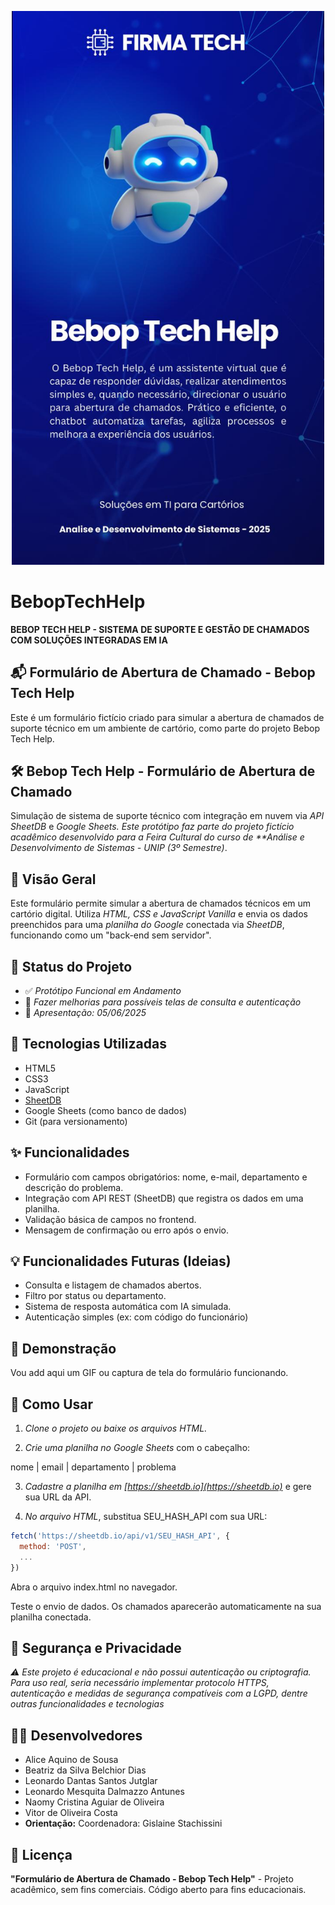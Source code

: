 <p align="center">
    <img src="./assets/images/banner.jpeg" alt="logo" width="500"/>
</p>

# BebopTechHelp

**BEBOP TECH HELP - SISTEMA DE SUPORTE E GESTÃO DE CHAMADOS COM SOLUÇÕES INTEGRADAS EM IA**

## 📬 Formulário de Abertura de Chamado - Bebop Tech Help

Este é um formulário fictício criado para simular a abertura de chamados de suporte técnico em um ambiente de cartório, como parte do projeto Bebop Tech Help.

## 🛠️ Bebop Tech Help - Formulário de Abertura de Chamado

Simulação de sistema de suporte técnico com integração em nuvem via *API SheetDB* e *Google Sheets. Este protótipo faz parte do projeto fictício acadêmico desenvolvido para a Feira Cultural do curso de **Análise e Desenvolvimento de Sistemas - UNIP (3º Semestre)*.

## 📌 Visão Geral

Este formulário permite simular a abertura de chamados técnicos em um cartório digital. Utiliza *HTML, CSS e JavaScript Vanilla* e envia os dados preenchidos para uma *planilha do Google* conectada via *SheetDB*, funcionando como um "back-end sem servidor".

## 🚦 Status do Projeto

- ✅ *Protótipo Funcional em Andamento*
- 🚧 *Fazer melhorias para possíveis telas de consulta e autenticação*
- 📅 *Apresentação: 05/06/2025*

## 🧰 Tecnologias Utilizadas

- HTML5
- CSS3
- JavaScript
- [SheetDB](https://sheetdb.io)
- Google Sheets (como banco de dados)
- Git (para versionamento)

## ✨ Funcionalidades

- Formulário com campos obrigatórios: nome, e-mail, departamento e descrição do problema.
- Integração com API REST (SheetDB) que registra os dados em uma planilha.
- Validação básica de campos no frontend.
- Mensagem de confirmação ou erro após o envio.

## 💡 Funcionalidades Futuras (Ideias)
- Consulta e listagem de chamados abertos.
- Filtro por status ou departamento.
- Sistema de resposta automática com IA simulada.
- Autenticação simples (ex: com código do funcionário)

## 📸 Demonstração

Vou add aqui um GIF ou captura de tela do formulário funcionando.

## 🚀 Como Usar

1. *Clone o projeto ou baixe os arquivos HTML.*

2. *Crie uma planilha no Google Sheets* com o cabeçalho:

nome | email | departamento | problema

3. *Cadastre a planilha em [https://sheetdb.io](https://sheetdb.io)* e gere sua URL da API.

4. *No arquivo HTML*, substitua SEU_HASH_API com sua URL:

```js
fetch('https://sheetdb.io/api/v1/SEU_HASH_API', {
  method: 'POST',
  ...
})
```
Abra o arquivo index.html no navegador.

Teste o envio de dados. Os chamados aparecerão automaticamente na sua planilha conectada.

## 🔐 Segurança e Privacidade
*⚠️ Este projeto é educacional e não possui autenticação ou criptografia. Para uso real, seria necessário implementar protocolo HTTPS, autenticação e medidas de segurança compatíveis com a LGPD, dentre outras funcionalidades e tecnologias*

## 👨‍💻 Desenvolvedores
- Alice Aquino de Sousa
- Beatriz da Silva Belchior Dias
- Leonardo Dantas Santos Jutglar
- Leonardo Mesquita Dalmazzo Antunes
- Naomy Cristina Aguiar de Oliveira
- Vitor de Oliveira Costa
- **Orientação:** Coordenadora: Gislaine Stachissini

## 📃 Licença
**"Formulário de Abertura de Chamado - Bebop Tech Help"** - Projeto acadêmico, sem fins comerciais. Código aberto para fins educacionais.